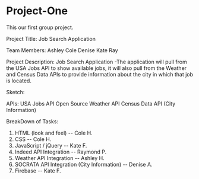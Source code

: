 # Project-One
This our first group project.


Project Title: Job Search Application

Team Members:
  Ashley
  Cole
  Denise
  Kate
  Ray
  
 Project Description:
 Job Search Application
 -The application will pull from the USA Jobs API to show available jobs, it will also pull from the Weather and Census Data APIs to provide information about the city in which that job is located.
 
 Sketch:
 
 
 
 APIs:
USA Jobs API 
Open Source Weather API 
Census Data API (City Information)

 
 BreakDown of Tasks:
 
 1. HTML (look and feel) -- Cole H.
 2. CSS -- Cole H. 
 3. JavaScript / jQuery -- Kate F.
 4. Indeed API Integration -- Raymond P.
 6. Weather API Integration -- Ashley H.
 7. SOCRATA API Integration (City Information) -- Denise A. 
 8. Firebase -- Kate F.
